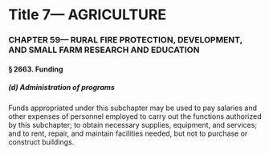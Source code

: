 
# Title 7— AGRICULTURE
### CHAPTER 59— RURAL FIRE PROTECTION, DEVELOPMENT, AND SMALL FARM RESEARCH AND EDUCATION
#### § 2663. Funding
##### (d) Administration of programs

Funds appropriated under this subchapter may be used to pay salaries and other expenses of personnel employed to carry out the functions authorized by this subchapter; to obtain necessary supplies, equipment, and services; and to rent, repair, and maintain facilities needed, but not to purchase or construct buildings.
